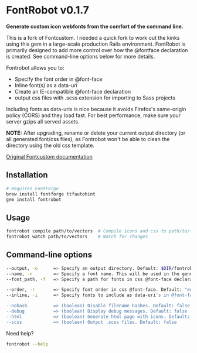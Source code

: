 FontRobot v0.1.7
==========

**Generate custom icon webfonts from the comfort of the command line.**

This is a fork of Fontcustom. I needed a quick fork to work out the kinks using this gem in a large-scale production Rails environment. FontRobot is primarily designed to add more control over how the @fontface declaration is created. See command-line options below for more details.

Fontrobot allows you to:

* Specify the font order in @font-face
* Inline font(s) as a data-uri
* Create an IE-compatible @font-face declaration
* output css files with .scss extension for importing to Sass projects

Including fonts as data-uris is nice because it avoids Firefox's same-origin policy (CORS) and they load fast. For best performance, make sure your server gzips all served assets.

**NOTE:** After upgrading, rename or delete your current output directory (or all generated font/css files), as Fontrobot won't be able to clean the directory using the old css template.

[Original Fontcustom documentation](http://fontcustom.github.com/fontcustom/)

Installation
------------

```sh
# Requires FontForge
brew install fontforge ttfautohint
gem install fontrobot
```


Usage
-----

```sh
fontrobot compile path/to/vectors  # Compile icons and css to path/to/fontrobot/*
fontrobot watch path/to/vectors    # Watch for changes
```

Command-line options
-----

```sh
--output, -o      => Specify an output directory. Default: $DIR/fontrobot
--name, -n        => Specify a font name. This will be used in the generated fonts and CSS. Default: fontrobot
--font_path, -f   => Specify a path for fonts in css @font-face declaration. Default: none

--order, -r       => Specify font order in css @font-face. Default: "eot,ttf,woff,svg"
--inline, -i      => Specify fonts to include as data-uri's in @font-face. Default: none. Format: "ttf,svg" One is enough though.

--nohash          => (boolean) Disable filename hashes. Default: false
--debug           => (boolean) Display debug messages. Default: false
--html            => (boolean) Generate html page with icons. Default: false
--scss            => (boolean) Output .scss files. Default: false
```

Need help?

```sh
fontrobot --help
```
